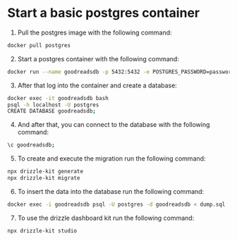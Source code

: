 # Start a basic postgres container

1. Pull the postgres image with the following command:

```bash
docker pull postgres
```

2. Start a postgres container with the following command:

```bash
docker run --name goodreadsdb -p 5432:5432 -e POSTGRES_PASSWORD=password123 -d postgres
```

3. After that log into the container and create a database:

```bash
docker exec -it goodreadsdb bash
psql -h localhost -U postgres
CREATE DATABASE goodreadsdb;
```

4. And after that, you can connect to the database with the following command:

```bash
\c goodreadsdb;
```

5. To create and execute the migration run the following command:

```bash
npx drizzle-kit generate
npx drizzle-kit migrate
```

6. To insert the data into the database run the following command:

```bash
docker exec -i goodreadsdb psql -U postgres -d goodreadsdb < dump.sql 
```

7. To use the drizzle dashboard kit run the following command:

```bash
npx drizzle-kit studio
```
